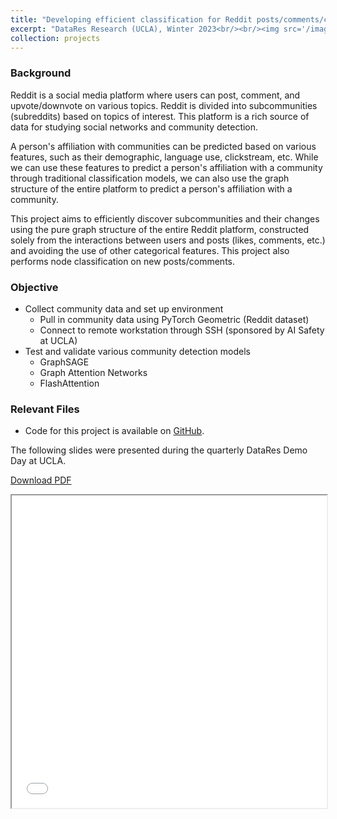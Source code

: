 ```yaml
---
title: "Developing efficient classification for Reddit posts/comments/communities with Graph Neural Networks (GNNs)"
excerpt: "DataRes Research (UCLA), Winter 2023<br/><br/><img src='/images/datares_research_winter_2023_title_slide.png' style='box-shadow: 10px 10px 20px rgba(0, 0, 0, 0.3);'>"
collection: projects
---
```


### Background

Reddit is a social media platform where users can post, comment, and upvote/downvote on various topics. Reddit is divided into subcommunities (subreddits) based on topics of interest. This platform is a rich source of data for studying social networks and community detection.

A person's affiliation with communities can be predicted based on various features, such as their demographic, language use, clickstream, etc. While we can use these features to predict a person's affiliation with a community through traditional classification models, we can also use the graph structure of the entire platform to predict a person's affiliation with a community. 

This project aims to efficiently discover subcommunities and their changes using the pure graph structure of the entire Reddit platform, constructed solely from the interactions between users and posts (likes, comments, etc.) and avoiding the use of other categorical features. This project also performs node classification on new posts/comments.

### Objective

* Collect community data and set up environment
  * Pull in community data using PyTorch Geometric (Reddit dataset)
  * Connect to remote workstation through SSH (sponsored by AI Safety at UCLA)
* Test and validate various community detection models
  * GraphSAGE
  * Graph Attention Networks
  * FlashAttention

<!-- ### Tools & Technologies

<table style="width:100%">
  <tr>
    <th>Target</th>
    <th>Task</th> 
    <th>Tools/Packages Used</th>
  </tr>
  <tr>
    <td>Data Collection</td>
    <td>Pull in Reddit dataset from PyTorch Geometric pacakage, including nodes, edges, features, classes</td> 
    <td>PyTorch Geometric</td>
  </tr>
  <tr>
    <td>Data Pre-processing</td>
    <td>Subset dataset for handling and testing</td> 
    <td>numpy</td>
  </tr>
  <tr>
    <td>Model Implementation</td>
    <td>...</td> 
    <td>PyTorch, GraphSAGE, Graph Attention Networks, FlashAttention</td>
  </tr>
  <tr>
    <td>Model Evaluation</td>
    <td>Compare model performances for community detection</td> 
    <td>PyTorch, scikit-learn, Matplotlib</td>
  </tr>
</table><br> -->

### Relevant Files

* Code for this project is available on [GitHub](https://github.com/cjunwon/Reddit-Social-Network-Analysis/tree/master).

The following slides were presented during the quarterly DataRes Demo Day at UCLA.

[Download  PDF](/files/datares_research_winter_2023.pdf)

<iframe src="/files/datares_research_winter_2023.pdf" width="100%" height="500"></iframe>